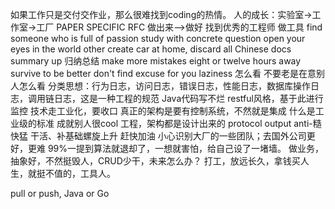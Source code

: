 如果工作只是交付交作业，那么很难找到coding的热情。
人的成长：实验室->工作室->工厂
PAPER SPECIFIC RFC
做出来-->做好
找到优秀的工程师
做工具
find someone who is full of passion
study with concrete question
open your eyes in the world other create car at home,
discard all Chinese docs
summary up 归纳总结
make more mistakes
eight or twelve hours away
survive to be better
don't find excuse for you laziness 怎么看
不要老是在意别人怎么看
分类思想：行为日志，访问日志，错误日志，性能日志，数据库操作日志，调用链日志，这是一种工程的规范
Java代码写不烂
restful风格，基于此进行监控
技术走工业化，要收口
真正的架构是要有控制系统，不然就是集成
什么是工业级的标准
成就别人很cool
工程，架构都是设计出来的
protocol
output
anti-糙快猛
干活、补基础螺旋上升
赶快加油
小心识别大厂的一些团队；去国外公司更好，更难
99%一提到算法就退却了，一想就害怕，给自己设了一堵墙。
做业务，抽象好，不然挺毁人，CRUD少干，未来怎么办？
打工，放远长久，拿钱买人生，就挺不值的，工具人。

pull or push, Java or Go